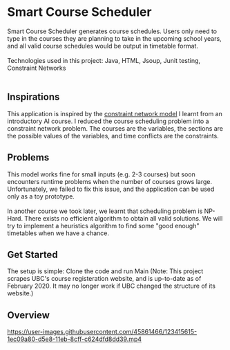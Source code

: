 
# Smart Course Scheduler

Smart Course Scheduler generates course schedules. Users only need to type in the courses they are planning to take in the upcoming school years, and all valid course schedules would be output in timetable format. <br/><br/>
Technologies used in this project: Java, HTML, Jsoup, Junit testing, Constraint Networks 
<br/><br/>
## Inspirations
This application is inspired by the [constraint network model](http://www.cs.sjsu.edu/faculty/pearce/modules/patterns/events/ConstraintNetworks.htm) I learnt from an introductory AI course. I reduced the course scheduling problem into a constraint network problem. The courses are the variables, the sections are the possible values of the variables, and time conflicts are the constraints.<br/>
## Problems
This model works fine for small inputs (e.g. 2-3 courses) but soon encounters runtime problems when the number of courses grows large. Unfortunately, we failed to fix this issue, and the application can be used only as a toy prototype.
<br/><br/>
In another course we took later, we learnt that scheduling problem is NP-Hard. There exists no efficient algorithm to obtain all valid solutions. We will try to implement a heuristics algorithm to find some "good enough" timetables when we have a chance.
## Get Started
The setup is simple: Clone the code and run Main
(Note: This project scrapes UBC's course registeration website, and is up-to-date as of February 2020. It may no longer work if UBC changed the structure of its website.)
## Overview


https://user-images.githubusercontent.com/45861466/123415615-1ec09a80-d5e8-11eb-8cff-c624dfd8dd39.mp4

